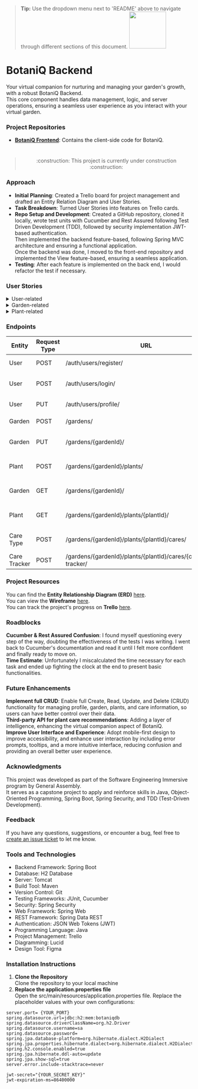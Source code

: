 > **Tip:** Use the dropdown menu next to 'README' above to navigate through different sections of this document. <img src="https://github.com/GabrielleYnara/BotaniQ-Backend/blob/main/assets/readme%20dropdown.png" width="100">
# BotaniQ Backend
Your virtual companion for nurturing and managing your garden's growth, with a robust BotaniQ Backend.  
This core component handles data management, logic, and server operations, ensuring a seamless user experience as you interact with your virtual garden.
### Project Repositories
- **[BotaniQ Frontend](https://github.com/GabrielleYnara/BotaniQ-Frontend)**: Contains the client-side code for BotaniQ.  
#
> <p align="center">:construction: This project is currently under construction :construction:</p>

### Approach 
- **Initial Planning**: Created a Trello board for project management and drafted an Entity Relation Diagram and User Stories.  
- **Task Breakdown**: Turned User Stories into features on Trello cards.  
- **Repo Setup and Development**: Created a GitHub repository, cloned it locally, wrote test units with Cucumber and Rest Assured following Test Driven Development (TDD), followed by security implementation JWT-based authentication.  
Then implemented the backend feature-based, following Spring MVC architecture and ensuring a functional application.  
Once the backend was done, I moved to the front-end repository and implemented the View feature-based, ensuring a seamless application.  
- **Testing**: After each feature is implemented on the back end, I would refactor the test if necessary. 
  
### User Stories
<details>
<summary>User-related</summary>

1. As a new user, I want to register by providing my email and password, so I can access the application.
    - The user should provide a unique email and a password.
        - Success: If the email is unique, the application registers the user and displays a success message.
        - Error: If the email is not unique, the application displays an error message.
2. As a registered user, I want to log in by providing my email and password, so I can access my personal application. 
    - The user must provide a valid pair of email and password.
        - Success: If the credentials are valid, the application should load the home page.
        - Error: If the credentials are invalid, the application displays an error message.
3. As a logged-in user, I want to add my first name, last name, and bio to my profile, so I can share more about myself with other Virtual Garden users.
    - Success: If the information is saved successfully, a success message is displayed.
    - Error: If there's an error while saving, an error message is displayed.

</details>
<details>
<summary>Garden-related</summary>

1. As a logged-in user, I want to create a garden, so I can have a virtual copy of my actual garden. 
    - I must provide a unique description.
    - I can provide additional notes.
    - Success: If the description is unique it saves the garden.
    - Error: If a garden with that description already exists.
2. As a logged-in user, I want to update my garden's information.
    - I can provide a new description, and/or new notes.
    - Success: If the information is saved successfully, a success message is displayed.
    - Error: If there's an error while saving, an error message is displayed.
3. As a logged-in user, I want to see a list of plants in a garden.
    - I must provide a valid garden.
    - Success: The application displays a list of plants associated with the garden.
    - Error: The application displays an error.

</details>
<details>
<summary>Plant-related</summary>

1. As a logged-in user, I want to add a new plant to my garden. 
    - I must provide a valid garden.
    - I must provide the plant name and type.
    - Success: If the information is saved successfully, a success message is displayed.
    - Error: If there's an error while saving, an error message is displayed.
2. As a logged-in user, I want to view the details of a specific plant, so I can learn more about it.
    - I must choose a valid plant.
    - Success: The application displays the plant information.
    - Error: The application displays an error.
3. As a logged-in user, I want to create descriptive care types and set their frequency, so I can have a personalized care schedule for my plants.
    - The user can create a new care type by providing a description and frequency (daily, weekly, monthly, etc.).
        - Success: The application saves the care type and frequency, and displays a success message.
        - Error: If there's an error while saving, the application displays an error message.
4. As a logged-in user, I want to register when I care for a specific plant, so I can keep track of my plant care routine.
    - The user must select a valid plant and a valid care type.
    - The user can specify the date when the care was provided.
        - Success: The application saves the care event, and displays a success message.
        - Error: If there's an error while saving, the application displays an error message.

</details>

### Endpoints 
| Entity | Request Type | URL | Functionality | Access |
| --- | --- | --- | ---- | --- |
| User | POST | /auth/users/register/ | Register a new user | public |
| User | POST | /auth/users/login/ | Login as a registered user | public |
| User | PUT | /auth/users/profile/ | Update a user's profile | private |
| Garden | POST  | /gardens/ | Create a garden  | private |
| Garden | PUT | /gardens/{gardenId}/ | Update garden information | private |
| Plant | POST | /gardens/{gardenId}/plants/ | Create and add a plant to a garden | private |
| Garden | GET | /gardens/{gardenId}/ | See the garden and its plant list | private |
| Plant | GET | /gardens/{gardenId}/plants/{plantId}/ | View plant details of a given garden | private |
| Care Type | POST | /gardens/{gardenId}/plants/{plantId}/cares/ | Create care types and frequency | private |
| Care Tracker | POST | /gardens/{gardenId}/plants/{plantId}/cares/{careId}/care-tracker/ | Register plant care | private |

### Project Resources
You can find the **Entity Relationship Diagram (ERD)** [here](https://github.com/GabrielleYnara/BotaniQ-Backend/blob/main/assets/BotaniQ%20-%20ERD.png).  
You can view the **Wireframe** [here](https://www.figma.com/file/XPuSCSOH2gortY4YzDjYnY/BotaniQ?type=design&node-id=1%3A153&mode=design&t=sEdhlr8fbDFwkS11-1).  
You can track the project's progress on **Trello** [here](https://trello.com/b/Phjbksmc/capstone).

### Roadblocks
**Cucumber & Rest Assured Confusion**: I found myself questioning every step of the way, doubting the effectiveness of the tests I was writing. I went back to Cucumber's documentation and read it until I felt more confident and finally ready to move on.  
**Time Estimate**: Unfortunately I miscalculated the time necessary for each task and ended up fighting the clock at the end to present basic functionalities. 

### Future Enhancements
**Implement full CRUD**: Enable full Create, Read, Update, and Delete (CRUD)  functionality for managing profile, garden, plants, and care information, so users can have better control over their data.  
**Third-party API for plant care recommendations**: Adding a layer of intelligence, enhancing the virtual companion aspect of BotaniQ.  
**Improve User Interface and Experience**: Adopt mobile-first design to improve accessibility, and enhance user interaction by including error prompts, tooltips, and a more intuitive interface, reducing confusion and providing an overall better user experience.

### Acknowledgments
This project was developed as part of the Software Engineering Immersive program by General Assembly.  
It serves as a capstone project to apply and reinforce skills in Java, Object-Oriented Programming, Spring Boot, Spring Security, and TDD (Test-Driven Development). 

### Feedback
If you have any questions, suggestions, or encounter a bug, feel free to [create an issue ticket](https://github.com/GabrielleYnara/BotaniQ-Backend/issues/new) to let me know.

### Tools and Technologies
- Backend Framework: Spring Boot
- Database: H2 Database
- Server: Tomcat
- Build Tool: Maven
- Version Control: Git
- Testing Frameworks: JUnit, Cucumber
- Security: Spring Security
- Web Framework: Spring Web
- REST Framework: Spring Data REST
- Authentication: JSON Web Tokens (JWT)
- Programming Language: Java
- Project Management: Trello
- Diagramming: Lucid
- Design Tool: Figma

### Installation Instructions

1. **Clone the Repository**  
  Clone the repository to your local machine  
2. **Replace the application.properties file**  
  Open the src/main/resources/application.properties file.
  Replace the placeholder values with your own configurations:
```
server.port= {YOUR_PORT}
spring.datasource.url=jdbc:h2:mem:botaniqdb
spring.datasource.driverClassName=org.h2.Driver
spring.datasource.username=sa
spring.datasource.password=
spring.jpa.database-platform=org.hibernate.dialect.H2Dialect
spring.jpa.properties.hibernate.dialect=org.hibernate.dialect.H2Dialect
spring.h2.console.enabled=true
spring.jpa.hibernate.ddl-auto=update
spring.jpa.show-sql=true
server.error.include-stacktrace=never

jwt-secret="{YOUR_SECRET_KEY}"
jwt-expiration-ms=86400000
```
